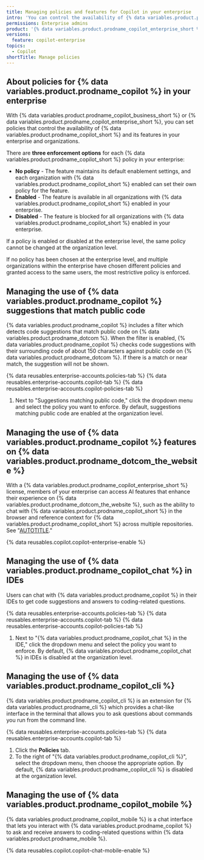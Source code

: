 ```yaml
---
title: Managing policies and features for Copilot in your enterprise
intro: 'You can control the availability of {% data variables.product.prodname_copilot %} and its features for all organizations in your enterprise.'
permissions: Enterprise admins
product: '{% data variables.product.prodname_copilot_enterprise_short %} or {% data variables.product.prodname_copilot_business_short %}'
versions:
  feature: copilot-enterprise
topics:
  - Copilot
shortTitle: Manage policies
---
```


## About policies for {% data variables.product.prodname_copilot %} in your enterprise

With {% data variables.product.prodname_copilot_business_short %} or {% data variables.product.prodname_copilot_enterprise_short %}, you can set policies that control the availability of {% data variables.product.prodname_copilot_short %} and its features in your enterprise and organizations.

There are **three enforcement options** for each {% data variables.product.prodname_copilot_short %} policy in your enterprise:

* **No policy** - The feature maintains its default enablement settings, and each organization with {% data variables.product.prodname_copilot_short %} enabled can set their own policy for the feature.
* **Enabled** - The feature is available in all organizations with {% data variables.product.prodname_copilot_short %} enabled in your enterprise.
* **Disabled** - The feature is blocked for all organizations with {% data variables.product.prodname_copilot_short %} enabled in your enterprise.

If a policy is enabled or disabled at the enterprise level, the same policy cannot be changed at the organization level.

If no policy has been chosen at the enterprise level, and multiple organizations within the enterprise have chosen different policies and granted access to the same users, the most restrictive policy is enforced.

## Managing the use of {% data variables.product.prodname_copilot %} suggestions that match public code

{% data variables.product.prodname_copilot %} includes a filter which detects code suggestions that match public code on {% data variables.product.prodname_dotcom %}. When the filter is enabled, {% data variables.product.prodname_copilot %} checks code suggestions with their surrounding code of about 150 characters against public code on {% data variables.product.prodname_dotcom %}. If there is a match or near match, the suggestion will not be shown.

{% data reusables.enterprise-accounts.policies-tab %}
{% data reusables.enterprise-accounts.copilot-tab %}
{% data reusables.enterprise-accounts.copilot-policies-tab %}
1. Next to "Suggestions matching public code," click the dropdown menu and select the policy you want to enforce. By default, suggestions matching public code are enabled at the organization level.

## Managing the use of {% data variables.product.prodname_copilot %} features on {% data variables.product.prodname_dotcom_the_website %}

With a {% data variables.product.prodname_copilot_enterprise_short %} license, members of your enterprise can access AI features that enhance their experience on {% data variables.product.prodname_dotcom_the_website %}, such as the ability to chat with {% data variables.product.prodname_copilot_short %} in the browser and reference context for {% data variables.product.prodname_copilot_short %} across multiple repositories. See "[AUTOTITLE](/copilot/github-copilot-enterprise/overview/github-copilot-enterprise-feature-set)."

{% data reusables.copilot.copilot-enterprise-enable %}

## Managing the use of {% data variables.product.prodname_copilot_chat %} in IDEs

Users can chat with {% data variables.product.prodname_copilot %} in their IDEs to get code suggestions and answers to coding-related questions.

{% data reusables.enterprise-accounts.policies-tab %}
{% data reusables.enterprise-accounts.copilot-tab %}
{% data reusables.enterprise-accounts.copilot-policies-tab %}
1. Next to "{% data variables.product.prodname_copilot_chat %} in the IDE," click the dropdown menu and select the policy you want to enforce. By default, {% data variables.product.prodname_copilot_chat %} in IDEs is disabled at the organization level.

## Managing the use of {% data variables.product.prodname_copilot_cli %}

{% data variables.product.prodname_copilot_cli %} is an extension for {% data variables.product.prodname_cli %} which provides a chat-like interface in the terminal that allows you to ask questions about commands you run from the command line.

{% data reusables.enterprise-accounts.policies-tab %}
{% data reusables.enterprise-accounts.copilot-tab %}
1. Click the **Policies** tab.
1. To the right of "{% data variables.product.prodname_copilot_cli %}", select the dropdown menu, then choose the appropriate option. By default, {% data variables.product.prodname_copilot_cli %} is disabled at the organization level.

## Managing the use of {% data variables.product.prodname_copilot_mobile %}

{% data variables.product.prodname_copilot_mobile %} is a chat interface that lets you interact with {% data variables.product.prodname_copilot %} to ask and receive answers to coding-related questions within {% data variables.product.prodname_mobile %}.

{% data reusables.copilot.copilot-chat-mobile-enable %}
